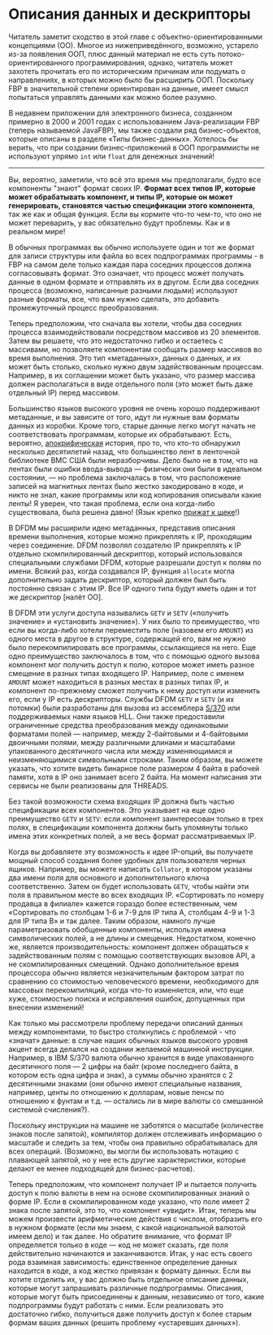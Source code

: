 # Описания данных и дескрипторы

Читатель заметит сходство в этой главе с объектно-ориентированными концепциями (ОО). Многое из нижеприведённого, возможно, устарело из-за появления ООП, плюс данный материал не есть суть потоко-ориентированного программирования, однако, читатель может захотеть прочитать его по историческим причинам или подумать о направлениях, в которых можно было бы расширить ООП. Поскольку FBP в значительной степени ориентирован на данные, имеет смысл попытаться управлять данными как можно более разумно.

В недавнем приложении для электронного бизнеса, созданном примерно в 2000 и 2001 годах с использованием Java-реализации FBP (теперь называемой JavaFBP), мы также создали ряд бизнес-объектов, которые описаны в разделе «Типы бизнес-данных». Хотелось бы верить, что при создании бизнес-приложений в ООП программисты не используют упрямо `int` или `float` для денежных значений!

---

Вы, вероятно, заметили, что всё это время мы предполагали, будто все компоненты "знают" формат своих IP. **Формат всех типов IP, которые может обрабатывать компонент, и типы IP, которые он может генерировать, становятся частью спецификации этого компонента**, так же как и общая функция. Если вы кормите что-то чем-то, что оно не может переварить, у вас обязательно будут проблемы. Как и в реальном мире!

В обычных программах вы обычно используете один и тот же формат для записи структуры или файла во всех подпрограммах программы - в FBP на самом деле только каждая пара соседних процессов должна согласовывать формат. Это означает, что процесс может получать данные в одном формате и отправлять их в другом. Если два соседних процесса (возможно, написанные разными людьми) используют разные форматы, все, что вам нужно сделать, это добавить промежуточный процесс преобразования.

Теперь предположим, что сначала вы хотели, чтобы два соседних процесса взаимодействовали посредством массивов из 20 элементов. Затем вы решаете, что это недостаточно гибко и остаетесь с массивами, но позволяете компонентам сообщать размер массивов во время выполнения. Это тип «метаданных», данных о данных, и их может быть столько, сколько нужно двум задействованным процессам. Например, в их соглашении может быть указано, что размер массива должен располагаться в виде отдельного поля (это может быть даже отдельный IP) перед массивом.

Большинство языков высокого уровня не очень хорошо поддерживают метаданные, и вы зависите от того, идут ли нужные вам форматы данных из коробки. Кроме того, старые данные легко могут начать не соответствовать программам, которые их обрабатывают. Есть, вероятно, [апокрифическая](https://ru.wikipedia.org/wiki/%D0%90%D0%BF%D0%BE%D0%BA%D1%80%D0%B8%D1%84) история, про то, что кто-то обнаружил несколько десятилетий назад, что большинство лент в ленточной библиотеке ВМС США были неразборчивы. Дело было не в том, что на лентах были ошибки ввода-вывода — физически они были в идеальном состоянии, — но проблема заключалась в том, что расположение записей на магнитных лентах было жестко закодировано в коде, и никто не знал, какие программы или код копирования описывали какие ленты! Я уверен, что такая проблема, если она когда-либо существовала, была решена давно! (Язык крепко [прижат к щеке](https://en.wikipedia.org/wiki/Tongue-in-cheek)!)

В DFDM мы расширили идею метаданных, представив описания времени выполнения, которые можно прикреплять к IP, проходящим через соединение. DFDM позволял создателю IP прикреплять к IP отдельно скомпилированный дескриптор, который использовался специальными службами DFDM, которые разрешали доступ к полям по имени. Всякий раз, когда создавался IP, функция `allocate` могла дополнительно задать дескриптор, который должен был быть постоянно связан с этим IP. Все IP одного типа будут иметь один и тот же дескриптор [налёт OO].

В DFDM эти услуги доступа назывались `GETV` и `SETV` («получить значение» и «установить значение»). У них было то преимущество, что если вы когда-либо хотели переместить поле (назовем его `AMOUNT`) из одного места в другое в структуре, содержащей его, вам не нужно было перекомпилировать все программы, ссылающиеся на него. Еще одно преимущество заключалось в том, что с помощью одного вызова компонент мог получить доступ к полю, которое может иметь разное смещение в разных типах входящего IP. Например, поле с именем `AMOUNT` может находиться в разных местах в разных типах IP, и компонент по-прежнему сможет получить к нему доступ или изменить его, если у IP есть дескрипторы. Службы DFDM `GETV` и `SETV` (и их потомки) были разработаны для вызова из ассемблера [S/370](https://ru.wikipedia.org/wiki/IBM_System/370) или поддерживаемых нами языков HLL. Они также предоставили ограниченные средства преобразования между одинаковыми форматами полей — например, между 2-байтовыми и 4-байтовыми двоичными полями, между различными длинами и масштабами упакованного десятичного числа или между изменяющимися и неизменяющимися символьными строками. Таким образом, вы можете указать, что хотите видеть бинарное поле размером 4 байта в рабочей памяти, хотя в IP оно занимает всего 2 байта. На момент написания эти сервисы не были реализованы для THREADS.

Без такой возможности схема входящих IP должна быть частью спецификации всех компонентов. Это указывает на еще одно преимущество `GETV` и `SETV`: если компонент заинтересован только в трех полях, в спецификации компонента должны быть упомянуты только имена этих конкретных полей, а не весь формат рассматриваемых IP.

Когда вы добавляете эту возможность к идее IP-опций, вы получаете мощный способ создания более удобных для пользователя черных ящиков. Например, вы можете написать `Collator`, в котором указаны два имени поля для основного и дополнительного ключа соответственно. Затем он будет использовать `GETV`, чтобы найти эти поля в правильном месте во всех входящих IP. «Сортировать по номеру продавца в филиале» кажется гораздо более естественным, чем «Сортировать по столбцам 1-6 и 7-9 для IP типа A, столбцам 4-9 и 1-3 для IP типа B» и так далее. Таким образом, намного лучше параметризовать обобщенные компоненты, используя имена символических полей, а не длины и смещения. Недостатком, конечно же, является производительность: компонент должен обращаться к задействованным полям с помощью соответствующих вызовов API, а не скомпилированных смещений. Однако дополнительное время процессора обычно является незначительным фактором затрат по сравнению со стоимостью человеческого времени, необходимого для массовых перекомпиляций, когда что-то изменяется, или, что еще хуже, стоимостью поиска и исправления ошибок, допущенных при внесении изменений!

Как только мы рассмотрели проблему передачи описаний данных между компонентами, то быстро столкнулись с проблемой - что «значат» данные: в случае наших обычных языков высокого уровня акцент всегда делался на создании желаемой машинной инструкции. Например, в IBM S/370 валюта обычно хранится в виде упакованного десятичного поля — 2 цифры на байт (кроме последнего байта, в котором есть одна цифра и знак), а суммы обычно хранятся с 2 десятичными знаками (они обычно имеют специальные названия, например, центы по отношению к долларам, новые пенсы по отношению к фунтам и т.д. — остались ли в мире валюты со смешанной системой счисления?). 

Поскольку инструкции на машине не заботятся о масштабе (количестве знаков после запятой), компилятор должен отслеживать информацию о масштабе и следить за тем, чтобы она правильно обрабатывалась для всех операций. (Возможно, вы могли бы использовать нотацию с плавающей запятой, но у нее есть другие характеристики, которые делают ее менее подходящей для бизнес-расчетов).

Теперь предположим, что компонент получает IP и пытается получить доступ к полю валюты в нем на основе скомпилированных знаний о форме IP. Если в скомпилированном коде указано, что поле имеет 2 знака после запятой, это то, что компонент «увидит». Итак, теперь мы можем произвести арифметические действия с числом, отобразить его в нужном формате (если мы знаем, с какой национальной валютой имеем дело) и так далее. Но обратите внимание, что формат IP определяется только в коде — код не может сказать, где поля действительно начинаются и заканчиваются. Итак, у нас есть своего рода взаимная зависимость: единственное определение данных находится в коде, а код жестко привязан к формату данных. Если вы хотите отделить их, у вас должно быть отдельное описание данных, которые могут запрашивать различные подпрограммы. Описания, которые могут быть присоединены к данным, независимо от того, какие подпрограммы будут работать с ними. Если реализовать это достаточно гибко, получиться даже получить доступ к более старым формам ваших данных (решить проблему «устаревших данных»).

